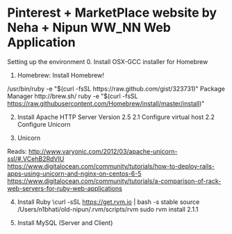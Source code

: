 Pinterest + MarketPlace website by Neha + Nipun
WW_NN Web Application
=====

Setting up the environment
0. Install OSX-GCC installer for Homebrew	

1. Homebrew: 
Install Homebrew!

/usr/bin/ruby -e "$(curl -fsSL https://raw.github.com/gist/323731)"
Package Manager http://brew.sh/
ruby -e "$(curl -fsSL https://raw.githubusercontent.com/Homebrew/install/master/install)"

2. Install Apache HTTP Server Version 2.5
	2.1 Configure virtual host
	2.2 Configure Unicorn

3. Unicorn
    

Reads:
http://www.varyonic.com/2012/03/apache-unicorn-ssl/#.VCehB2RdVIU
https://www.digitalocean.com/community/tutorials/how-to-deploy-rails-apps-using-unicorn-and-nginx-on-centos-6-5
https://www.digitalocean.com/community/tutorials/a-comparison-of-rack-web-servers-for-ruby-web-applications

4. Install Ruby
   \curl -sSL https://get.rvm.io | bash -s stable
   source /Users/n1bhati/old-nipun/.rvm/scripts/rvm
   sudo rvm install 2.1.1

5. Install MySQL (Server and Client)
   

   
